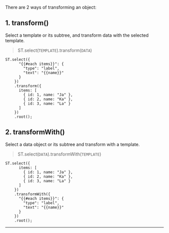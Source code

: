 There are 2 ways of transforming an object:

## 1. transform()

Select a template or its subtree, and transform data with the selected template.

> ST.select(`TEMPLATE`).transform(`DATA`)

```
ST.select({
      "{{#each items}}": {
        "type": "label",
        "text": "{{name}}"
      }
    })
    .transform({
      items: [
        { id: 1, name: "Ja" },
        { id: 2, name: "Ka" },
        { id: 3, name: "La" }
      ]
    })
    .root();
```

## 2. transformWith()

Select a data object or its subtree and transform with a template. 

> ST.select(`DATA`).transformWith(`TEMPLATE`)

```
ST.select({
      items: [
        { id: 1, name: "Ja" },
        { id: 2, name: "Ka" },
        { id: 3, name: "La" }
      ]
    })
    .transformWith({
      "{{#each items}}": {
        "type": "label",
        "text": "{{name}}"
      }
    })
    .root();

```

---
